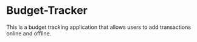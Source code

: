 # Budget-Tracker
This is a budget tracking application that allows users to add transactions online and offline.
